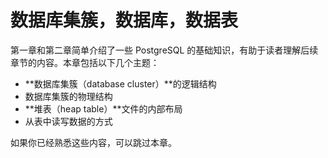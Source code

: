 # 数据库集簇，数据库，数据表

第一章和第二章简单介绍了一些 PostgreSQL 的基础知识，有助于读者理解后续章节的内容。本章包括以下几个主题：

- **数据库集簇（database cluster）**的逻辑结构
- 数据库集簇的物理结构
- **堆表（heap table）**文件的内部布局
- 从表中读写数据的方式

如果你已经熟悉这些内容，可以跳过本章。
